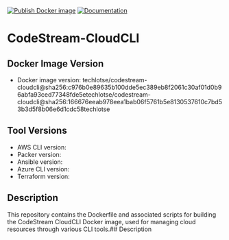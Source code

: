 [![Publish Docker image](https://github.com/techlotse/codestream-cloudcli/actions/workflows/container-build.yml/badge.svg)](https://github.com/techlotse/codestream-cloudcli/actions/workflows/container-build.yml)   [![Documentation](https://github.com/techlotse/codestream-cloudcli/actions/workflows/update-docs.yml/badge.svg)](https://github.com/techlotse/codestream-cloudcli/actions/workflows/update-docs.yml)

# CodeStream-CloudCLI

## Docker Image Version

- Docker image version: techlotse/codestream-cloudcli@sha256:c976b0e89635b100dde5ec389eb8f2061c30af01d0b96abfa93ced77348fde5etechlotse/codestream-cloudcli@sha256:166676eeab978eea1bab06f5761b5e8130537610c7bd53b3d5f8b06e6d1cdc58techlotse

## Tool Versions

- AWS CLI version:
- Packer version:
- Ansible version:
- Azure CLI version:
- Terraform version:

## Description

This repository contains the Dockerfile and associated scripts for building the CodeStream CloudCLI Docker image, used for managing cloud resources through various CLI tools.## Description